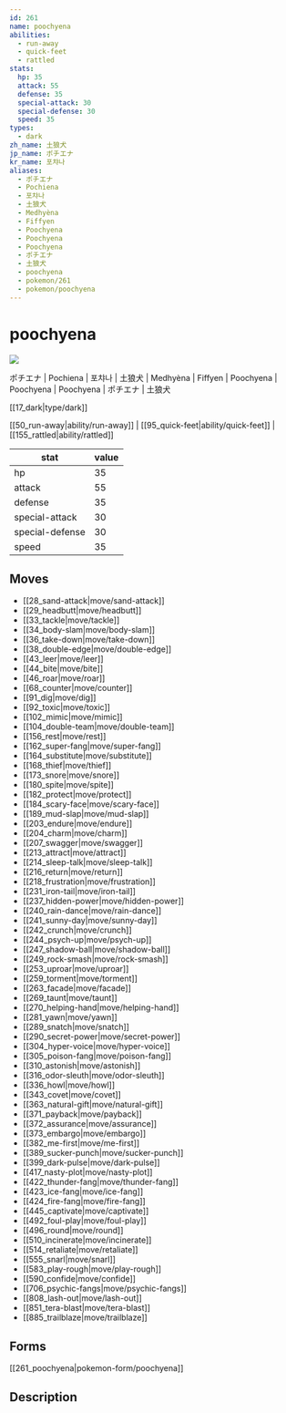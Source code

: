 ```yaml
---
id: 261
name: poochyena
abilities:
  - run-away
  - quick-feet
  - rattled
stats:
  hp: 35
  attack: 55
  defense: 35
  special-attack: 30
  special-defense: 30
  speed: 35
types:
  - dark
zh_name: 土狼犬
jp_name: ポチエナ
kr_name: 포챠나
aliases:
  - ポチエナ
  - Pochiena
  - 포챠나
  - 土狼犬
  - Medhyèna
  - Fiffyen
  - Poochyena
  - Poochyena
  - Poochyena
  - ポチエナ
  - 土狼犬
  - poochyena
  - pokemon/261
  - pokemon/poochyena
---
```

# poochyena

![](https://raw.githubusercontent.com/PokeAPI/sprites/master/sprites/pokemon/261.png)

ポチエナ | Pochiena | 포챠나 | 土狼犬 | Medhyèna | Fiffyen | Poochyena | Poochyena | Poochyena | ポチエナ | 土狼犬

[[17_dark|type/dark]]

[[50_run-away|ability/run-away]] | [[95_quick-feet|ability/quick-feet]] | [[155_rattled|ability/rattled]]

|stat|value|
|---|---|
|hp|35|
|attack|55|
|defense|35|
|special-attack|30|
|special-defense|30|
|speed|35|


## Moves

- [[28_sand-attack|move/sand-attack]]
- [[29_headbutt|move/headbutt]]
- [[33_tackle|move/tackle]]
- [[34_body-slam|move/body-slam]]
- [[36_take-down|move/take-down]]
- [[38_double-edge|move/double-edge]]
- [[43_leer|move/leer]]
- [[44_bite|move/bite]]
- [[46_roar|move/roar]]
- [[68_counter|move/counter]]
- [[91_dig|move/dig]]
- [[92_toxic|move/toxic]]
- [[102_mimic|move/mimic]]
- [[104_double-team|move/double-team]]
- [[156_rest|move/rest]]
- [[162_super-fang|move/super-fang]]
- [[164_substitute|move/substitute]]
- [[168_thief|move/thief]]
- [[173_snore|move/snore]]
- [[180_spite|move/spite]]
- [[182_protect|move/protect]]
- [[184_scary-face|move/scary-face]]
- [[189_mud-slap|move/mud-slap]]
- [[203_endure|move/endure]]
- [[204_charm|move/charm]]
- [[207_swagger|move/swagger]]
- [[213_attract|move/attract]]
- [[214_sleep-talk|move/sleep-talk]]
- [[216_return|move/return]]
- [[218_frustration|move/frustration]]
- [[231_iron-tail|move/iron-tail]]
- [[237_hidden-power|move/hidden-power]]
- [[240_rain-dance|move/rain-dance]]
- [[241_sunny-day|move/sunny-day]]
- [[242_crunch|move/crunch]]
- [[244_psych-up|move/psych-up]]
- [[247_shadow-ball|move/shadow-ball]]
- [[249_rock-smash|move/rock-smash]]
- [[253_uproar|move/uproar]]
- [[259_torment|move/torment]]
- [[263_facade|move/facade]]
- [[269_taunt|move/taunt]]
- [[270_helping-hand|move/helping-hand]]
- [[281_yawn|move/yawn]]
- [[289_snatch|move/snatch]]
- [[290_secret-power|move/secret-power]]
- [[304_hyper-voice|move/hyper-voice]]
- [[305_poison-fang|move/poison-fang]]
- [[310_astonish|move/astonish]]
- [[316_odor-sleuth|move/odor-sleuth]]
- [[336_howl|move/howl]]
- [[343_covet|move/covet]]
- [[363_natural-gift|move/natural-gift]]
- [[371_payback|move/payback]]
- [[372_assurance|move/assurance]]
- [[373_embargo|move/embargo]]
- [[382_me-first|move/me-first]]
- [[389_sucker-punch|move/sucker-punch]]
- [[399_dark-pulse|move/dark-pulse]]
- [[417_nasty-plot|move/nasty-plot]]
- [[422_thunder-fang|move/thunder-fang]]
- [[423_ice-fang|move/ice-fang]]
- [[424_fire-fang|move/fire-fang]]
- [[445_captivate|move/captivate]]
- [[492_foul-play|move/foul-play]]
- [[496_round|move/round]]
- [[510_incinerate|move/incinerate]]
- [[514_retaliate|move/retaliate]]
- [[555_snarl|move/snarl]]
- [[583_play-rough|move/play-rough]]
- [[590_confide|move/confide]]
- [[706_psychic-fangs|move/psychic-fangs]]
- [[808_lash-out|move/lash-out]]
- [[851_tera-blast|move/tera-blast]]
- [[885_trailblaze|move/trailblaze]]

## Forms



[[261_poochyena|pokemon-form/poochyena]]

## Description



